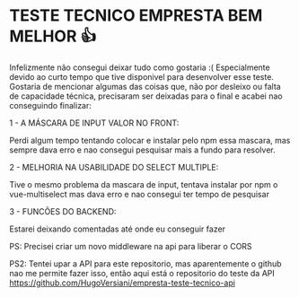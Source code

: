 # TESTE TECNICO EMPRESTA BEM MELHOR 👍
 
 
 Infelizmente não consegui deixar tudo como gostaria :(
 Especialmente devido ao curto tempo que tive disponivel
 para desenvolver esse teste.
 Gostaria de mencionar algumas das coisas que,
 não por desleixo ou falta de capacidade técnica,
 precisaram ser deixadas para o final e acabei nao
 conseguindo finalizar:

 1 - A MÁSCARA DE INPUT VALOR NO FRONT:
 
 Perdi algum tempo tentando colocar e instalar
 pelo npm essa mascara, mas sempre dava erro e nao
 consegui pesquisar mais a fundo para resolver.

 2 - MELHORIA NA USABILIDADE DO SELECT MULTIPLE:
 
 Tive o mesmo problema da mascara de input,
 tentava instalar por npm o vue-multiselect mas
 dava erro e nao consegui ter tempo de pesquisar

 3 - FUNCÕES DO BACKEND:
 
 Estarei deixando comentadas até onde eu conseguir fazer

 PS: Precisei criar um novo middleware na api para
 liberar o CORS
 
 PS2: Tentei upar a API para este repositorio, mas aparentemente o github nao me permite fazer isso, então aqui está o repositorio do teste da API https://github.com/HugoVersiani/empresta-teste-tecnico-api
